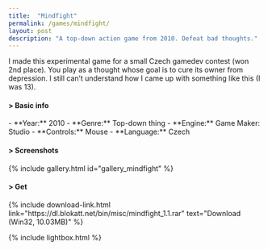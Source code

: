 ```yaml
---
title:  "Mindfight"
permalink: /games/mindfight/
layout: post
description: "A top-down action game from 2010. Defeat bad thoughts."
---
```

I made this experimental game for a small Czech gamedev contest (won 2nd place). You play as a thought whose goal is to cure its owner from depression. I still can’t understand how I came up with something like this (I was 13).
<div class="subsection">
<h4 class="visual-title">&gt; Basic info</h4>    
- **Year:** 2010
- **Genre:** Top-down thing
- **Engine:** Game Maker: Studio
- **Controls:** Mouse
- **Language:** Czech
</div>

<div class="subsection">
<h4 class="visual-title">&gt; Screenshots</h4>    
{% include gallery.html id="gallery_mindfight" %}
</div>

<div class="subsection">
<h4 class="visual-title">&gt; Get</h4>    
{% include download-link.html link="https://dl.blokatt.net/bin/misc/mindfight_1.1.rar" text="Download (Win32, 10.03MB)" %}
</div>

{% include lightbox.html %}



